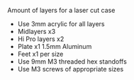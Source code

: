 Amount of layers for a laser cut case
- Use 3mm acrylic for all layers
- Midlayers x3
- Hi Pro layers x2
- Plate x1 1.5mm Aluminum
- Feet x1 per size
- Use 9mm M3 threaded hex standoffs
- Use M3 screws of appropriate sizes
